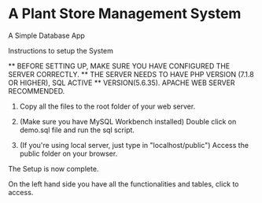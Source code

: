 # A Plant Store Management System

A Simple Database App

Instructions to setup the System

** BEFORE SETTING UP, MAKE SURE YOU HAVE CONFIGURED THE SERVER CORRECTLY.
** THE SERVER NEEDS TO HAVE PHP VERSION (7.1.8 OR HIGHER), SQL ACTIVE
** VERSION(5.6.35). APACHE WEB SERVER RECOMMENDED.

1. Copy all the files to the root folder of your web server.

2. (Make sure you have MySQL Workbench installed) Double click on demo.sql file
    and run the sql script.

3. (If you're using local server, just type in "localhost/public") Access the
    public folder on your browser.

The Setup is now complete.

On the left hand side you have all the functionalities and tables, click to access.
